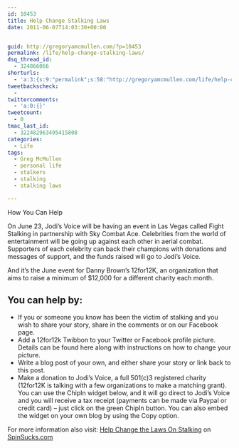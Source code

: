 ```yaml
---
id: 10453
title: Help Change Stalking Laws
date: 2011-06-07T14:03:30+00:00


guid: http://gregoryamcmullen.com/?p=10453
permalink: /life/help-change-stalking-laws/
dsq_thread_id:
  - 324866066
shorturls:
  - 'a:3:{s:9:"permalink";s:58:"http://gregoryamcmullen.com/life/help-change-stalking-laws";s:7:"tinyurl";s:26:"http://tinyurl.com/3ktrg9h";s:4:"isgd";s:19:"http://is.gd/V3Ch9V";}'
tweetbackscheck:
  - 
twittercomments:
  - 'a:0:{}'
tweetcount:
  - 0
tmac_last_id:
  - 322482963495415808
categories:
  - Life
tags:
  - Greg McMullen
  - personal life
  - stalkers
  - stalking
  - stalking laws

---
```

How You Can Help

On June 23, Jodi’s Voice will be having an event in Las Vegas called Fight Stalking in partnership with Sky Combat Ace. Celebrities from the world of entertainment will be going up against each other in aerial combat. Supporters of each celebrity can back their champions with donations and messages of support, and the funds raised will go to Jodi’s Voice.

And it’s the June event for Danny Brown’s 12for12K, an organization that aims to raise a minimum of $12,000 for a different charity each month.

## You can help by:

  * If you or someone you know has been the victim of stalking and you wish to share your story, share in the comments or on our Facebook page.
  * Add a 12for12k Twibbon to your Twitter or Facebook profile picture. Details can be found here along with instructions on how to change your picture.
  * Write a blog post of your own, and either share your story or link back to this post.
  * Make a donation to Jodi’s Voice, a full 501(c)3 registered charity (12for12K is talking with a few organizations to make a matching grant). You can use the ChipIn widget below, and it will go direct to Jodi’s Voice and you will receive a tax receipt (payments can be made via Paypal or credit card) – just click on the green ChipIn button. You can also embed the widget on your own blog by using the Copy option.


For more information also visit: [Help Change the Laws On Stalking](http://www.spinsucks.com/social-media/help-change-the-laws-on-stalking/) on [SpinSucks.com](http://www.spinsucks.com/)